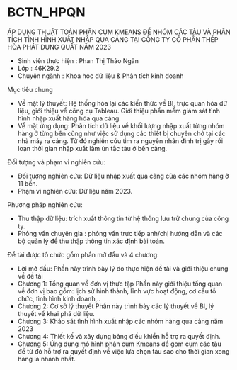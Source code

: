 # BCTN_HPQN
ÁP DỤNG THUẬT TOÁN PHÂN CỤM KMEANS ĐỂ NHÓM CÁC TÀU VÀ PHÂN TÍCH TÌNH HÌNH XUẤT NHẬP QUA CẢNG TẠI CÔNG TY CỔ PHẦN THÉP HÒA PHÁT DUNG QUẤT NĂM 2023 
- Sinh viên thực hiện			:   	Phan Thị Thảo Ngân
- Lớp				     	        :         46K29.2
- Chuyên ngành            : Khoa học dữ liệu & Phân tích kinh doanh

Mục tiêu chung
* Về mặt lý thuyết: Hệ thống hóa lại các kiến thức về BI, trực quan hóa dữ liệu, giới thiệu về công cụ Tableau. Giới thiệu phần mềm giám sát tình hình nhập xuất hàng hóa qua cảng.  
* Về mặt ứng dụng: Phân tích dữ liệu về khối lượng nhập xuất từng nhóm hàng ở từng bến cũng như việc sử dụng các thiết bị chuyên chở tại các nhà máy ra cảng. Từ đó nghiên cứu tìm ra nguyên nhân đình trị gây rối loạn thời gian nhập xuất làm ùn tắc tàu ở bến cảng. 

Đối tượng và phạm vi nghiên cứu:
* Đối tượng nghiên cứu: Dữ liệu nhập xuất qua cảng của các nhóm hàng ở 11 bến. 
* Phạm vi nghiên cứu: Dữ liệu năm 2023.

Phương pháp nghiên cứu: 
* Thu thập dữ liệu: trích xuất thông tin từ hệ thống lưu trữ chung của công ty.
* Phỏng vấn chuyên gia : phỏng vấn trực tiếp anh/chị hướng dẫn và các bộ quản lý để thu thập thông tin xác định bài toán. 

Đề tài được tổ chức gồm phần mở đầu và 4 chương:
- Lời mở đầu: Phần này trình bày lý do thực hiện đề tài và giới thiệu chung về đề tài
- Chương 1: Tổng quan về đơn vị thực tập 
Phần này giới thiệu tổng quan về đơn vị bao gồm: lịch sử hình thành, lĩnh vực hoạt động, cơ cấu tổ chức, tình hình kinh doanh,.. 
- Chương 2: Cơ sở lý thuyết
Phần này trình bày các lý thuyết về BI, lý thuyết về khai phá dữ liệu.  
- Chương 3: Khảo sát tình hình xuất nhập các nhóm hàng qua cảng năm 2023
- Chương 4: Thiết kế và xây dựng bảng điều khiển hỗ trợ ra quyết định. 
- Chương 5: Ứng dụng mô hình phân cụm Kmeans để gom cụm các tàu để từ đó hỗ trợ ra quyết định về việc lựa chọn tàu sao cho thời gian xong hàng là nhanh nhất.  

